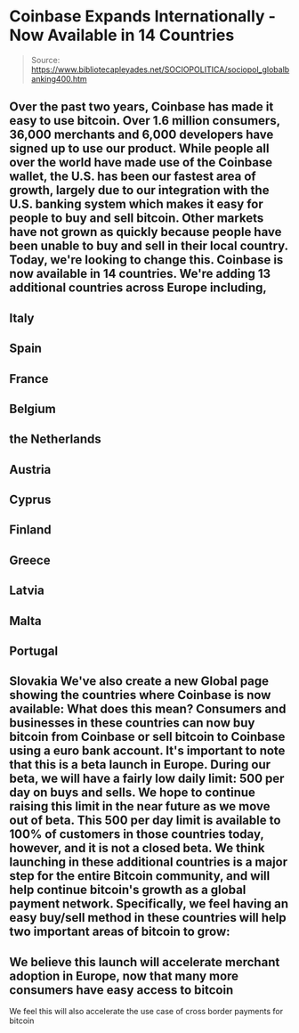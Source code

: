 # Coinbase Expands Internationally - Now Available in 14 Countries

> Source: https://www.bibliotecapleyades.net/SOCIOPOLITICA/sociopol_globalbanking400.htm

Over the past two years,
Coinbase has made it
easy to
use bitcoin.
Over 1.6 million consumers, 36,000 merchants and
6,000 developers have signed up to use our product. While people
all over the world have made use of the Coinbase wallet, the
U.S. has been our fastest area of growth, largely due to our
integration with the U.S. banking system which makes it easy for
people to buy and sell bitcoin.
Other markets have not grown as quickly because
people have been unable to buy and sell in their local country.
Today, we're looking to change this. Coinbase is
now available in 14
countries.
We're adding 13 additional countries across
Europe including,
-
Italy
-
Spain
-
France
-
Belgium
-
the Netherlands
-
Austria
-
Cyprus
-
Finland
-
Greece
-
Latvia
-
Malta
-
Portugal
-
Slovakia
We've also create a new
Global page showing the
countries where Coinbase is now available:
What does this mean?
Consumers and businesses in these countries can
now buy bitcoin from Coinbase or sell bitcoin to Coinbase using
a euro bank account.
It's important to note that this is a beta launch
in Europe. During our beta, we will have a fairly low daily
limit: 500 per day on buys and sells. We hope to continue
raising this limit in the near future as we move out of beta.
This 500 per day limit is available to 100% of
customers in those countries today, however, and it is not a
closed beta.
We think launching in these additional countries
is a major step for the entire Bitcoin community, and will help
continue bitcoin's growth as a global payment network.
Specifically, we feel having an easy buy/sell
method in these countries will help two important areas of
bitcoin to grow:
-
We believe this launch will accelerate
merchant adoption in Europe, now that many more
consumers have easy access to bitcoin
-
We feel this will also accelerate the use
case of cross border payments for bitcoin
